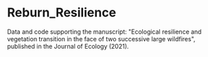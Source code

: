 # Reburn_Resilience

Data and code supporting the manuscript: "Ecological resilience and vegetation transition in the face of two successive large wildfires", published in the Journal of Ecology (2021).
